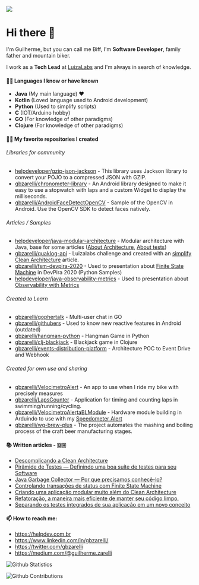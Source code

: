 ![](http://estruyf-github.azurewebsites.net/api/VisitorHit?user=gbzarelli&repo=gbzarelli&countColorcountColor)

<h1>Hi there 👋</h1>

I'm Guilherme, but you can call me Biff, I'm **Software Developer**, family father and mountain biker.

I work as a **Tech Lead** at [LuizaLabs](https://luizalabs.com) and I'm always in search of knowledge.

#### 👨‍💻 Languages I know or have known

- **Java** (My main language) ❤️
- **Kotlin** (Loved language used to Android development)
- **Python** (Used to simplify scripts)
- **C** (IOT/Arduino hobby)
- **GO** (For knowledge of other paradigms)
- **Clojure** (For knowledge of other paradigms)

#### 👨‍💻 My favorite repositories I created

###### Libraries for community
- [helpdeveloper/gzip-json-jackson](https://github.com/helpdeveloper/gzip-json-jackson) - This library uses Jackson library to convert your POJO to a compressed JSON with GZIP.
- [gbzarelli/chronometer-library](https://github.com/gbzarelli/chronometer-library) - An Android library designed to make it easy to use a stopwatch with laps and a custom Widget to display the milliseconds.
- [gbzarelli/AndroidFaceDetectOpenCV](https://github.com/gbzarelli/AndroidFaceDetectOpenCV) - Sample of the OpenCV in Android. Use the OpenCV SDK to detect faces natively.

###### Articles / Samples
- [helpdeveloper/java-modular-architecture](https://github.com/helpdeveloper/java-modular-architecture) - Modular architecture with Java, base for some articles ([About Architecture](https://medium.com/luizalabs/criando-uma-aplica%C3%A7%C3%A3o-modular-muito-al%C3%A9m-do-clean-architecture-5dde3687c5d6), [About tests](https://medium.com/luizalabs/separando-os-testes-integrados-de-sua-aplica%C3%A7%C3%A3o-em-um-novo-conceito-4f511ebb53a4))
- [gbzarelli/quaklog-api](https://github.com/gbzarelli/quaklog-api) - Luizalabs challenge and created with an [simplify Clean Architecture](https://medium.com/luizalabs/descomplicando-a-clean-architecture-cf4dfc4a1ac6) article.
- [gbzarelli/fsm-devpira-2020](https://github.com/gbzarelli/fsm-devpira-2020) - Used to presentation about [Finite State Machine](https://medium.com/luizalabs/controlando-transa%C3%A7%C3%B5es-de-status-com-finite-state-machine-7f47b906174a) in DevPira 2020 (Python Samples)
- [helpdeveloper/java-observability-metrics](https://github.com/helpdeveloper/java-observability-metrics) - Used to presentation about [Observability with Metrics](https://medium.com/luizalabs/observabilidade-monitorando-sua-aplicacao-a-partir-de-metricas-bd1b2d0ba1f8)

###### Created to Learn
- [gbzarelli/gophertalk](https://github.com/gbzarelli/gophertalk) - Multi-user chat in GO
- [gbzarelli/githubers](https://github.com/gbzarelli/githubers) - Used to know new reactive features in Android (outdated)
- [gbzarelli/hangman-python](https://github.com/gbzarelli/hangman-python) - Hangman Game in Python
- [gbzarelli/clj-blackjack](https://github.com/gbzarelli/clj-blackjack) - Blackjack game in Clojure
- [gbzarelli/events-distribution-platform](https://github.com/gbzarelli/events-distribution-platform) - Architecture POC to Event Drive and Webhook

###### Created for own use and sharing
- [gbzarelli/VelocimetroAlert](https://github.com/gbzarelli/VelocimetroAlerta) - An app to use when I ride my bike with precisely measures
- [gbzarelli/LapsCounter](https://github.com/gbzarelli/LapsCounter) - Application for timing and counting laps in swimming/running/cycling.
- [gbzarelli/VelocimetroAlertaBLModule](https://github.com/gbzarelli/VelocimetroAlertaBLModule) - Hardware module building in Arduindo to use with my [Speedometer Alert]((https://github.com/gbzarelli/VelocimetroAlerta))
- [gbzarelli/wg-brew-plus](https://github.com/gbzarelli/wg-brew-plus) - The project automates the mashing and boiling process of the craft beer manufacturing stages.

#### 📚 Written articles - 🇧🇷

- [Descomplicando a Clean Architecture](https://medium.com/luizalabs/descomplicando-a-clean-architecture-cf4dfc4a1ac6)
- [Pirâmide de Testes — Definindo uma boa suíte de testes para seu Software](https://medium.com/luizalabs/pir%C3%A2mide-de-testes-definindo-uma-boa-su%C3%ADte-de-testes-para-seu-software-a6864886f29b)
- [Java Garbage Collector — Por que precisamos conhecê-lo?](https://medium.com/luizalabs/java-garbage-collector-porque-precisamos-conhec%C3%AA-lo-9d26ebb0a6d8)
- [Controlando transações de status com Finite State Machine](https://medium.com/luizalabs/controlando-transa%C3%A7%C3%B5es-de-status-com-finite-state-machine-7f47b906174a)
- [Criando uma aplicação modular muito além do Clean Architecture](https://medium.com/luizalabs/criando-uma-aplica%C3%A7%C3%A3o-modular-muito-al%C3%A9m-do-clean-architecture-5dde3687c5d6)
- [Refatoração, a maneira mais eficiente de manter seu código limpo.](https://medium.com/luizalabs/refatora%C3%A7%C3%A3o-a-maneira-mais-eficiente-de-manter-seu-c%C3%B3digo-limpo-3f6439da90db)
- [Separando os testes integrados de sua aplicação em um novo conceito](https://medium.com/luizalabs/separando-os-testes-integrados-de-sua-aplica%C3%A7%C3%A3o-em-um-novo-conceito-4f511ebb53a4)

#### 📫 How to reach me:
- https://helpdev.com.br
- https://www.linkedin.com/in/gbzarelli/
- https://twitter.com/gbzarelli
- https://medium.com/@guilherme.zarelli


![Github Statistics](https://github-readme-stats.vercel.app/api/?username=gbzarelli&count_private=true&show_icons=true)

![Github Contributions](https://github-readme-streak-stats.herokuapp.com/?user=gbzarelli&hide_border=true)
